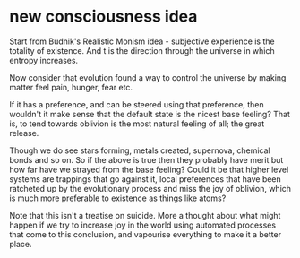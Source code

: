 # new consciousness idea

Start from Budnik's Realistic Monism idea - subjective experience
is the totality of existence. And t is the direction through the
universe in which entropy increases.

Now consider that evolution found a way to control the universe by making
matter feel pain, hunger, fear etc.

If it has a preference, and can be steered using that preference, then
wouldn't it make sense that the default state is the nicest base feeling?
That is, to tend towards oblivion is the most natural feeling of all; the
great release.

Though we do see stars forming, metals created, supernova, chemical
bonds and so on. So if the above is true then they probably have merit
but how far have we strayed from the base feeling? Could it be that
higher level systems are trappings that go against it, local preferences
that have been ratcheted up by the evolutionary process and miss the joy
of oblivion, which is much more preferable to existence as things like
atoms?

Note that this isn't a treatise on suicide. More a thought about what
might happen if we try to increase joy in the world using automated
processes that come to this conclusion, and vapourise everything to
make it a better place.
